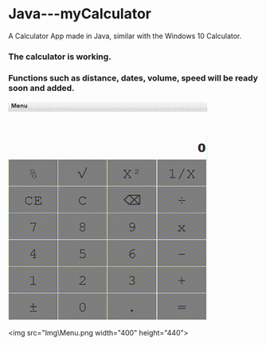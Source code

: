 # Java---myCalculator
A Calculator App made in Java, similar with the Windows 10 Calculator.

### The calculator is working.
### Functions such as distance, dates, volume, speed will be ready soon and added.

<img src="Img\CalculatorVid.gif" width="400" height="440">

<img src="Img\Menu.png width="400" height="440">
